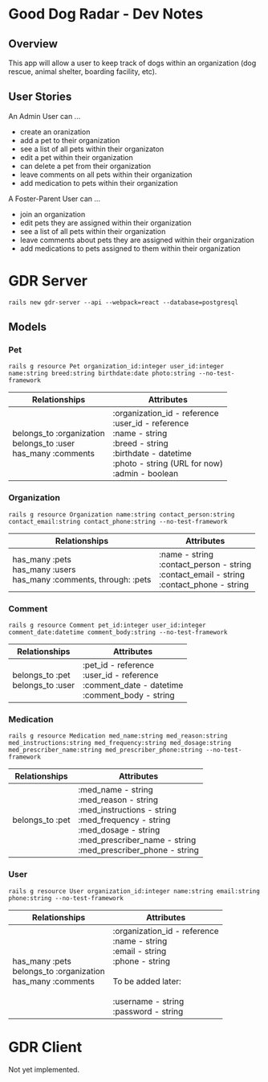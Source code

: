 # Good Dog Radar - Dev Notes

## Overview

This app will allow a user to keep track of dogs within an organization (dog rescue, animal shelter, boarding facility, etc).

## User Stories

An Admin User can ...

- create an oranization
- add a pet to their organization
- see a list of all pets within their organizaton
- edit a pet within their organization
- can delete a pet from their organization
- leave comments on all pets within their organization
- add medication to pets within their organization

A Foster-Parent User can ...

- join an organization
- edit pets they are assigned within their organization
- see a list of all pets within their organization
- leave comments about pets they are assigned within their organization
- add medications to pets assigned to them within their organization

# GDR Server

`rails new gdr-server --api --webpack=react --database=postgresql`

## Models

### Pet

`rails g resource Pet organization_id:integer user_id:integer name:string breed:string birthdate:date photo:string --no-test-framework`

| Relationships                                                      | Attributes                                                                                                                                                              |
| ------------------------------------------------------------------ | ----------------------------------------------------------------------------------------------------------------------------------------------------------------------- |
| belongs_to :organization<br>belongs_to :user<br>has_many :comments | :organization_id - reference<br>:user_id - reference<br>:name - string<br>:breed - string<br>:birthdate - datetime<br>:photo - string (URL for now)<br>:admin - boolean |

### Organization

`rails g resource Organization name:string contact_person:string contact_email:string contact_phone:string --no-test-framework`

| Relationships                                                           | Attributes                                                                                       |
| ----------------------------------------------------------------------- | ------------------------------------------------------------------------------------------------ |
| has_many :pets<br>has_many :users<br>has_many :comments, through: :pets | :name - string<br>:contact_person - string<br>:contact_email - string<br>:contact_phone - string |

### Comment

`rails g resource Comment pet_id:integer user_id:integer comment_date:datetime comment_body:string --no-test-framework`

| Relationships                       | Attributes                                                                                        |
| ----------------------------------- | ------------------------------------------------------------------------------------------------- |
| belongs_to :pet<br>belongs_to :user | :pet_id - reference<br>:user_id - reference<br>:comment_date - datetime<br>:comment_body - string |

### Medication

`rails g resource Medication med_name:string med_reason:string med_instructions:string med_frequency:string med_dosage:string med_prescriber_name:string med_prescriber_phone:string --no-test-framework`

| Relationships   | Attributes                                                                                                                                                                                     |
| --------------- | ---------------------------------------------------------------------------------------------------------------------------------------------------------------------------------------------- |
| belongs_to :pet | :med_name - string<br>:med_reason - string<br>:med_instructions - string<br>:med_frequency - string<br>:med_dosage - string<br>:med_prescriber_name - string<br>:med_prescriber_phone - string |

### User

`rails g resource User organization_id:integer name:string email:string phone:string --no-test-framework`

| Relationships                                                    | Attributes                                                                                                                                                     |
| ---------------------------------------------------------------- | -------------------------------------------------------------------------------------------------------------------------------------------------------------- |
| has_many :pets<br>belongs_to :organization<br>has_many :comments | :organization_id - reference<br>:name - string<br>:email - string<br>:phone - string<br><br>To be added later:<br><br>:username - string<br>:password - string |

# GDR Client

Not yet implemented.

